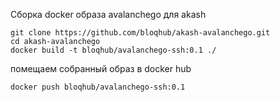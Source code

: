 Сборка docker образа avalanchego для akash
```
git clone https://github.com/bloqhub/akash-avalanchego.git
cd akash-avalanchego
docker build -t bloqhub/avalanchego-ssh:0.1 ./
```
помещаем собранный образ в docker hub
```
docker push bloqhub/avalanchego-ssh:0.1
```
